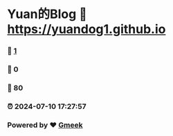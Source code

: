 # Yuan的Blog :link: https://yuandog1.github.io 
### :page_facing_up: [1](https://yuandog1.github.io/tag.html) 
### :speech_balloon: 0 
### :hibiscus: 80 
### :alarm_clock: 2024-07-10 17:27:57 
### Powered by :heart: [Gmeek](https://github.com/Meekdai/Gmeek)
